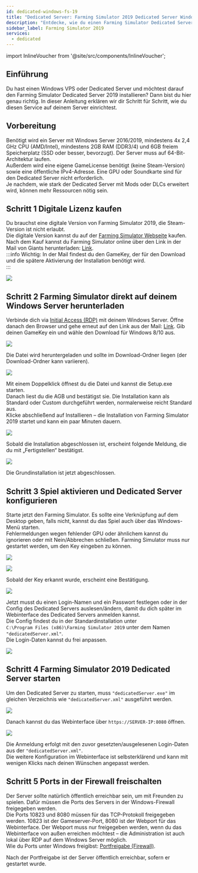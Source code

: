 ```yaml
---
id: dedicated-windows-fs-19
title: "Dedicated Server: Farming Simulator 2019 Dedicated Server Windows Setup"
description: "Entdecke, wie du einen Farming Simulator Dedicated Server 2019 auf deinem Windows VPS oder Dedicated Server schnell und effizient einrichtest → Jetzt mehr erfahren"
sidebar_label: Farming Simulator 2019
services:
  - dedicated
---
```


import InlineVoucher from '@site/src/components/InlineVoucher';

## Einführung

Du hast einen Windows VPS oder Dedicated Server und möchtest darauf den Farming Simulator Dedicated Server 2019 installieren? Dann bist du hier genau richtig. In dieser Anleitung erklären wir dir Schritt für Schritt, wie du diesen Service auf deinem Server einrichtest.

<InlineVoucher />

## Vorbereitung

Benötigt wird ein Server mit Windows Server 2016/2019, mindestens 4x 2,4 GHz CPU (AMD/Intel), mindestens 2GB RAM (DDR3/4) und 6GB freiem Speicherplatz (SSD oder besser, bevorzugt). Der Server muss auf 64-Bit-Architektur laufen.  
Außerdem wird eine eigene GameLicense benötigt (keine Steam-Version) sowie eine öffentliche IPv4-Adresse. Eine GPU oder Soundkarte sind für den Dedicated Server nicht erforderlich.  
Je nachdem, wie stark der Dedicated Server mit Mods oder DLCs erweitert wird, können mehr Ressourcen nötig sein.

## Schritt 1 Digitale Lizenz kaufen

Du brauchst eine digitale Version von Farming Simulator 2019, die Steam-Version ist nicht erlaubt.  
Die digitale Version kannst du auf der [Farming Simulator Webseite](https://www.farming-simulator.com/buy-now.php?lang=de&country=de&platform=pcdigital) kaufen.  
Nach dem Kauf kannst du Farming Simulator online über den Link in der Mail von Giants herunterladen: [Link](https://eshop.giants-software.com/downloads.php).  
:::info
Wichtig: In der Mail findest du den GameKey, der für den Download und die spätere Aktivierung der Installation benötigt wird.  
:::

![](https://screensaver01.zap-hosting.com/index.php/s/bR9YqJ5xXFwaWky/preview)

## Schritt 2 Farming Simulator direkt auf deinem Windows Server herunterladen

Verbinde dich via [Initial Access (RDP)](vserver-windows-userdp.md) mit deinem Windows Server. Öffne danach den Browser und gehe erneut auf den Link aus der Mail: [Link](https://eshop.giants-software.com/downloads.php). Gib deinen GameKey ein und wähle den Download für Windows 8/10 aus.

![](https://screensaver01.zap-hosting.com/index.php/s/YaSo85pefHf5r5n/preview)

Die Datei wird heruntergeladen und sollte im Download-Ordner liegen (der Download-Ordner kann variieren).

![](https://screensaver01.zap-hosting.com/index.php/s/2nPDeWB97FXoFer/preview)

Mit einem Doppelklick öffnest du die Datei und kannst die Setup.exe starten.  
Danach liest du die AGB und bestätigst sie. Die Installation kann als Standard oder Custom durchgeführt werden, normalerweise reicht Standard aus.  
Klicke abschließend auf Installieren – die Installation von Farming Simulator 2019 startet und kann ein paar Minuten dauern.

![](https://screensaver01.zap-hosting.com/index.php/s/agaffABodEkxrse/preview)

Sobald die Installation abgeschlossen ist, erscheint folgende Meldung, die du mit „Fertigstellen“ bestätigst.

![](https://screensaver01.zap-hosting.com/index.php/s/48n27oNSxe2srRN/preview)

Die Grundinstallation ist jetzt abgeschlossen.

## Schritt 3 Spiel aktivieren und Dedicated Server konfigurieren

Starte jetzt den Farming Simulator. Es sollte eine Verknüpfung auf dem Desktop geben, falls nicht, kannst du das Spiel auch über das Windows-Menü starten.  
Fehlermeldungen wegen fehlender GPU oder ähnlichem kannst du ignorieren oder mit Nein/Abbrechen schließen. Farming Simulator muss nur gestartet werden, um den Key eingeben zu können.

![](https://screensaver01.zap-hosting.com/index.php/s/CK6izaPpk7JLi67/preview)

![](https://screensaver01.zap-hosting.com/index.php/s/9Jc4oE3t43em4nf/preview)

Sobald der Key erkannt wurde, erscheint eine Bestätigung.

![](https://screensaver01.zap-hosting.com/index.php/s/jPqAggmfjQjxgei/preview)

Jetzt musst du einen Login-Namen und ein Passwort festlegen oder in der Config des Dedicated Servers auslesen/ändern, damit du dich später im Webinterface des Dedicated Servers anmelden kannst.  
Die Config findest du in der Standardinstallation unter  
`C:\Program Files (x86)\Farming Simulator 2019` unter dem Namen `"dedicatedServer.xml"`.  
Die Login-Daten kannst du frei anpassen.

![](https://screensaver01.zap-hosting.com/index.php/s/wDcfAgymENcJ3Aa/preview)

## Schritt 4 Farming Simulator 2019 Dedicated Server starten

Um den Dedicated Server zu starten, muss `"dedicatedServer.exe"` im gleichen Verzeichnis wie `"dedicatedServer.xml"` ausgeführt werden.

![](https://screensaver01.zap-hosting.com/index.php/s/5YGepFzoR9bHAcF/preview)

Danach kannst du das Webinterface über `https://SERVER-IP:8080` öffnen.

![](https://screensaver01.zap-hosting.com/index.php/s/Dfz7c35dpzPS9NK/preview)

Die Anmeldung erfolgt mit den zuvor gesetzten/ausgelesenen Login-Daten aus der `"dedicatedServer.xml"`.  
Die weitere Konfiguration im Webinterface ist selbsterklärend und kann mit wenigen Klicks nach deinen Wünschen angepasst werden.

## Schritt 5 Ports in der Firewall freischalten

Der Server sollte natürlich öffentlich erreichbar sein, um mit Freunden zu spielen. Dafür müssen die Ports des Servers in der Windows-Firewall freigegeben werden.  
Die Ports 10823 und 8080 müssen für das TCP-Protokoll freigegeben werden. 10823 ist der Gameserver-Port, 8080 ist der Webport für das Webinterface. Der Webport muss nur freigegeben werden, wenn du das Webinterface von außen erreichen möchtest – die Administration ist auch lokal über RDP auf dem Windows Server möglich.  
Wie du Ports unter Windows freigibst: [Portfreigabe (Firewall)](vserver-windows-port.md).

Nach der Portfreigabe ist der Server öffentlich erreichbar, sofern er gestartet wurde.

<InlineVoucher />